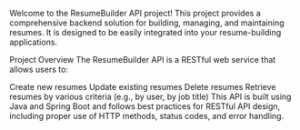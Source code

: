 Welcome to the ResumeBuilder API project! This project provides a comprehensive backend solution for building, managing, and maintaining resumes. It is designed to be easily integrated into your resume-building applications.

Project Overview
The ResumeBuilder API is a RESTful web service that allows users to:

Create new resumes
Update existing resumes
Delete resumes
Retrieve resumes by various criteria (e.g., by user, by job title)
This API is built using Java and Spring Boot and follows best practices for RESTful API design, including proper use of HTTP methods, status codes, and error handling.
